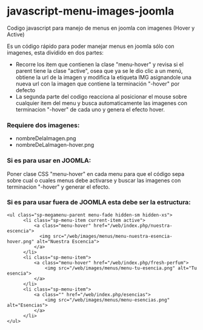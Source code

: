 # javascript-menu-images-joomla
Codigo javascript para manejo de menus en joomla con imagenes (Hover y Active)

Es un código rápido para poder manejar menus en joomla sólo con imagenes, esta dividido en dos partes:
* Recorre los item que contienen la clase "menu-hover" y revisa si el parent tiene la clase "active", osea que ya se le dio clic a un menú, obtiene la url de la imagen y modifica la etiqueta IMG asignandole una nueva url con la imagen que contiene la terminación "-hover" por defecto
* La segunda parte del codigo reacciona al posicionar el mouse sobre cualquier item del menu y busca automaticamente las imagenes con terminacion "-hover" de cada uno y genera el efecto hover.

### Requiere dos imagenes:
* nombreDelaImagen.png
* nombreDeLaImagen-hover.png

### Si es para usar en JOOMLA:
Poner clase CSS "menu-hover" en cada menu para que el código sepa sobre cual o cuales menus debe activarse y buscar las imagenes con terminacion "-hover" y generar el efecto.

### Si es para usar fuera de JOOMLA esta debe ser la estructura:
```
<ul class="sp-megamenu-parent menu-fade hidden-sm hidden-xs">
      <li class="sp-menu-item current-item active">
          <a class="menu-hover" href="/web/index.php/nuestra-escencia">
            <img src="/web/images/menus/menu-nuestra-esencia-hover.png" alt="Nuestra Escencia">
          </a>
      </li>
      <li class="sp-menu-item">
          <a class="menu-hover" href="/web/index.php/fresh-perfum">
              <img src="/web/images/menus/menu-tu-esencia.png" alt="Tu esencia">
          </a>
      </li>
      <li class="sp-menu-item">
          <a class="" href="/web/index.php/esencias">
              <img src="/web/images/menus/menu-esencias.png" alt="Esencias">
          </a>
      </li>
</ul>
```
